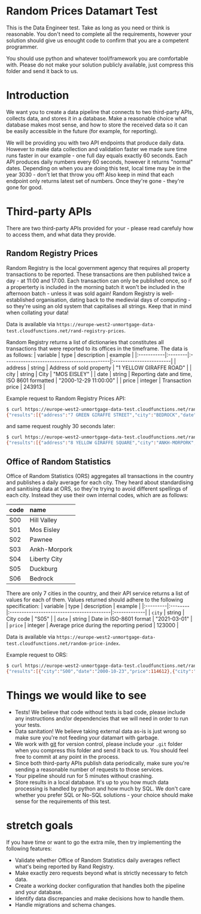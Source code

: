 # Random Prices Datamart Test
This is the Data Engineer test. Take as long as you need or think is reasonable. You don't need to complete all the requirements, however your solution should give us enought code to confirm that you are a competent programmer.

You should use python and whatever tool/framework you are comfortable with.
Please do not make your solution publicly available, just compress this folder and send it back to us.

# Introduction
We want you to create a data pipeline that connects to two third-party APIs, collects data, and stores it in a database. Make a reasonable choice what database makes most sense, and how to store the received data so it can be easily accessible in the future (for example, for reporting).

We will be providing you with two API endpoints that produce daily data. However to make data collection and validation faster we made sure time runs faster in our example - one full day equals exactly 60 seconds. Each API produces daily numbers every 60 seconds, however it returns "normal" dates. Depending on when you are doing this test, local time may be in the year 3030 - don't let that throw you off! Also keep in mind that each endpoint only returns latest set of numbers. Once they're gone - they're gone for good.

# Third-party APIs
There are two third-party APIs provided for your - please read carefuly how to access them, and what data they provide.

## Random Registry Prices
Random Registry is the local government agency that requires all property transactions to be reported. These transactions are then published twice a day - at 11:00 and 17:00. Each transaction can only be published once, so if a properterty is included in the morning batch it won't be included in the afternoon batch - unless it was sold again! Random Registry is well-established organisation, dating back to the medievial days of computing - so they're using an old system that capitalises all strings. Keep that in mind when collating your data!

Data is available via `https://europe-west2-unmortgage-data-test.cloudfunctions.net/rand-registry-prices`.

Random Registry returns a list of dictionaries that constitutes all transactions that were reported to its offices in the timeframe. The data is as follows:
| variable   | type    | description                                 | example                 |
|:-----------|:--------|:--------------------------------------------|:------------------------|
| address    | string  | Address of sold property                    | "1 YELLOW GIRAFFE ROAD" |
| city       | string  | City                                        | "MOS EISLEY"            |
| date       | string  | Reporting date and time, ISO 8601 formatted | "2000-12-29 11:00:00"   |
| price      | integer | Transaction price                           | 243913                  |

Example request to Random Registry Prices API:
```bash
$ curl https://europe-west2-unmortgage-data-test.cloudfunctions.net/rand-registry-prices
{"results":[{"address":"7 GREEN GIRAFFE STREET","city":"BEDROCK","date":"2000-09-25 11:00:00","price":102576},{"address":"9 YELLOW BREAD SQUARE","city":"LIBERTY CITY","date":"2000-09-25 11:00:00","price":186012},{"address":"8 RED PALM TREE AVENUE","city":"HILL VALLEY","date":"2000-09-25 11:00:00","price":254430},{"address":"9 GREEN FRUIT AVENUE","city":"PAWNEE","date":"2000-09-25 11:00:00","price":208027},{"address":"3 PINK FRUIT STREET","city":"BEDROCK","date":"2000-09-25 11:00:00","price":103322}]}
```
and same request roughly 30 seconds later:
```bash
$ curl https://europe-west2-unmortgage-data-test.cloudfunctions.net/rand-registry-prices
{"results":[{"address":"8 YELLOW GIRAFFE SQUARE","city":"ANKH-MORPORK","date":"2000-09-25 17:00:00","price":252584},{"address":"5 ORANGE BREAD PLACE","city":"HILL VALLEY","date":"2000-09-25 17:00:00","price":141183},{"address":"10 RED PALM TREE ROAD","city":"MOS EISLEY","date":"2000-09-25 17:00:00","price":142559},{"address":"1 BLUE BREAD STREET","city":"DUCKBURG","date":"2000-09-25 17:00:00","price":276101},{"address":"8 GREEN PALM TREE AVENUE","city":"DUCKBURG","date":"2000-09-25 17:00:00","price":258028}]}
```

## Office of Random Statistics
Office of Random Statistics (ORS) aggregates all transactions in the country and publishes a daily average for each city. They heard about standardising and sanitising data at ORS, so they're trying to avoid different spellings of each city. Instead they use their own internal codes, which are as follows:

| code   | name         |
|:-------|:-------------|
| S00    | Hill Valley  |
| S01    | Mos Eisley   |
| S02    | Pawnee       |
| S03    | Ankh-Morpork |
| S04    | Liberty City |
| S05    | Duckburg     |
| S06    | Bedrock      |

There are only 7 cities in the country, and their API service returns a list of values for each of them. Values returned should adhere to the following specification:
| variable | type    | description                               | example      |
|:---------|:--------|:------------------------------------------|:-------------|
| `city`   | string  | City code                                 | "S05"        |
| `date`   | string  | Date in ISO-8601 format                   | "2021-03-01" |
| `price`  | integer | Average price during the reporting period | 123000       |

Data is available via `https://europe-west2-unmortgage-data-test.cloudfunctions.net/random-price-index`.

Example request to ORS:
```bash
$ curl https://europe-west2-unmortgage-data-test.cloudfunctions.net/random-price-index
{"results":[{"city":"S00","date":"2000-10-23","price":114612},{"city":"S01","date":"2000-10-23","price":285624},{"city":"S02","date":"2000-10-23","price":174236},{"city":"S03","date":"2000-10-23","price":235761},{"city":"S04","date":"2000-10-23","price":226403},{"city":"S05","date":"2000-10-23","price":294082},{"city":"S06","date":"2000-10-23","price":185452}]}
```

# Things we would like to see
- Tests! We believe that code without tests is bad code, please include any instructions and/or dependencies that we will need in order to run your tests.
- Data sanitation! We believe taking external data as-is is just wrong so make sure you're not feeding your datamart with garbage.
- We work with [git](https://git-scm.com/) for version control, please include your `.git` folder when you compress this folder and send it back to us. You should feel free to commit at any point in the process.
- Since both third-party APIs publish data periodically, make sure you're sending a reasonable number of requests to those services.
- Your pipeline should run for 5 minutes without crashing.
- Store results in a local database. It's up to you how much data processing is handled by python and how much by SQL. We don't care whether you prefer SQL or No-SQL solutions - your choice should make sense for the requirements of this test.

# stretch goals
If you have time or want to go the extra mile, then try implementing the following features:
- Validate whether Office of Random Statistics daily averages reflect what's being reported by Rand Registry.
- Make exactly zero requests beyond what is strictly necessary to fetch data.
- Create a working docker configuration that handles both the pipeline and your database.
- Identify data discrepancies and make decisions how to handle them.
- Handle migrations and schema changes.
